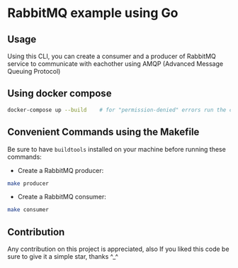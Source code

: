 # RabbitMQ example using Go

## Usage

Using this CLI, you can create a consumer and a producer of RabbitMQ service to communicate with eachother using AMQP (Advanced Message Queuing Protocol)

## Using docker compose

```bash
docker-compose up --build    # for "permission-denied" errors run the command as "sudo"
```

## Convenient Commands using the Makefile

Be sure to have `buildtools` installed on your machine before running these commands:

- Create a RabbitMQ producer:

```bash
make producer
```

- Create a RabbitMQ consumer:

```bash
make consumer
```

## Contribution

Any contribution on this project is appreciated, also If you liked this code be sure to give it a simple star, thanks ^_^ 